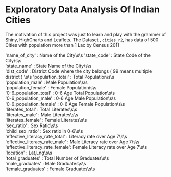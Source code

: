 

# Exploratory Data Analysis Of Indian Cities

The motivation of this project was just to learn and play with the grammer of Shiny, HighCharts and Leaflets.
The Dataset , `cities_r2`, has data of 500 Cities with population more than 1 Lac by Census 2011

'name_of_city'                  : Name of the City\s\s
'state_code'                    : State Code of the City\s\s  
'state_name'                    : State Name of the City\s\s  
'dist_code'                     : District Code where the city belongs ( 99 means multiple district )   \s\s
'population_total'              : Total Population\s\s  
'population_male'               : Male Population\s\s   
'population_female'             : Female Population\s\s  
'0-6_population_total'          : 0-6 Age Total Population\s\s  
'0-6_population_male'           : 0-6 Age Male Population\s\s  
'0-6_population_female'         : 0-6 Age Female Population\s\s  
'literates_total'               : Total Literates\s\s  
'literates_male'                : Male Literates\s\s  
'literates_female'              : Female Literates\s\s   
'sex_ratio'                     : Sex Ratio\s\s   
'child_sex_ratio'               : Sex ratio in 0-6\s\s  
'effective_literacy_rate_total' : Literacy rate over Age 7\s\s   
'effective_literacy_rate_male'  : Male Literacy rate over Age 7\s\s   
'effective_literacy_rate_female': Female Literacy rate over Age 7\s\s   
'location'                      : Lat,Lng\s\s  
'total_graduates'               : Total Number of Graduates\s\s  
'male_graduates'                : Male Graduates\s\s   
'female_graduates'              : Female Graduates\s\s   

